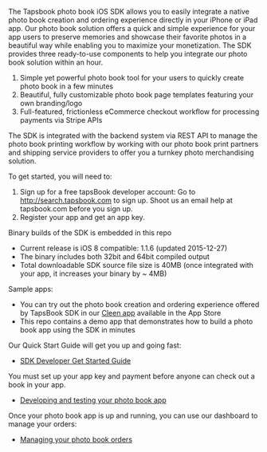 The Tapsbook photo book iOS SDK allows you to easily integrate a native photo book creation and ordering experience directly in your iPhone or iPad app. Our photo book solution offers a quick and simple experience for your app users to preserve memories and showcase their favorite photos in a beautiful way while enabling you to maximize your monetization.  The SDK provides three ready-to-use components to help you integrate our photo book solution within an hour.

1. Simple yet powerful photo book tool for your users to quickly create photo book in a few minutes
2. Beautiful, fully customizable photo book page templates featuring your own branding/logo
3. Full-featured, frictionless eCommerce checkout workflow for processing payments via Stripe APIs

The SDK is integrated with the backend system via REST API to manage the photo book printing workflow by working with our photo book print partners and shipping service providers to offer you a turnkey photo merchandising solution.

To get started, you will need to:

1. Sign up for a free tapsBook developer account: Go to http://search.tapsbook.com to sign up. Shoot us an email help at tapsbook.com before you sign up.
2. Register your app and get an app key.

Binary builds of the SDK is embedded in this repo

- Current release is iOS 8 compatible: 1.1.6 (updated 2015-12-27) 
- The binary includes both 32bit and 64bit compiled output
- Total downloadable SDK source file size is 40MB (once integrated with your app, it increases your binary by ~ 4MB)

Sample apps:

 - You can try out the photo book creation and ordering experience offered by TapsBook SDK in our [Cleen app](https://itunes.apple.com/us/app/cleen-books-delete-photos/id926163661?mt=8) available in the App Store
 - This repo contains a demo app that demonstrates how to build a photo book app using the SDK in minutes
 
Our Quick Start Guide will get you up and going fast:

- [SDK Developer Get Started Guide](http://help.tapsbook.com/kb/development-get-started/tapsbook-ios-sdk-developer-guide)

You must set up your app key and payment before anyone can check out a book in your app.

- [Developing and testing your photo book app](http://help.tapsbook.com/kb/development-get-started/setup-your-photobook-app-for-test-and-production)

Once your photo book app is up and running, you can use our dashboard to manage your orders:

- [Managing your photo book orders](http://help.tapsbook.com/kb/development-get-started/track-and-manage-your-orders-using-tapsbook-backend)
